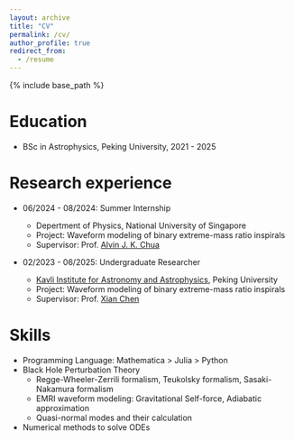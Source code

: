 ```yaml
---
layout: archive
title: "CV"
permalink: /cv/
author_profile: true
redirect_from:
  - /resume
---
```


{% include base_path %}

Education
======
* BSc in Astrophysics, Peking University, 2021 - 2025

Research experience
======
* 06/2024 - 08/2024: Summer Internship
  * Depertment of Physics, National University of Singapore
  * Project: Waveform modeling of binary extreme-mass ratio inspirals
  * Supervisor: Prof. [Alvin J. K. Chua](https://www.physics.nus.edu.sg/faculty/chua-alvin-jk/)

* 02/2023 - 06/2025: Undergraduate Researcher
  * [Kavli Institute for Astronomy and Astrophysics](https://kiaa.pku.edu.cn), Peking University
  * Project: Waveform modeling of binary extreme-mass ratio inspirals
  * Supervisor: Prof. [Xian Chen](https://kiaa.pku.edu.cn/info/1010/2663.htm)
  
Skills
======
* Programming Language: Mathematica > Julia > Python
* Black Hole Perturbation Theory
  * Regge-Wheeler-Zerrili formalism, Teukolsky formalism, Sasaki-Nakamura formalism
  * EMRI waveform modeling: Gravitational Self-force, Adiabatic approximation
  * Quasi-normal modes and their calculation
* Numerical methods to solve ODEs
